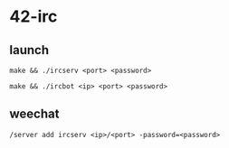 # 42-irc

## launch
```
make && ./ircserv <port> <password>
```

```
make && ./ircbot <ip> <port> <password>
```


## weechat
```
/server add ircserv <ip>/<port> -password=<password>
```

